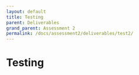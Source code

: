 ```yaml
---
layout: default
title: Testing
parent: Deliverables
grand_parent: Assessment 2
permalink: /docs/assessment2/deliverables/test2/
---
```


# Testing